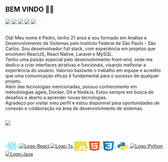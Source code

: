 <h2>BEM VINDO 👨‍💻</h2>

<div> 
  <a href = "wa.me/5516997341081"><img src="https://img.shields.io/badge/WhatsApp-25D366?style=for-the-badge&logo=whatsapp&logoColor=white" target="_blank"></a>
  <a href = "mailto:pedro.a.piassi@gmail.com"><img src="https://img.shields.io/badge/Gmail-D14836?style=for-the-badge&logo=gmail&logoColor=white" target="_blank"></a>
  <a href="https://www.facebook.com/pedroaugustocorreia.piassi" target="_blank"><img src="https://img.shields.io/badge/Facebook-1877F2?style=for-the-badge&logo=facebook&logoColor=white"></a>
  <a href="https://www.instagram.com/pedro__piassi/" target="_blank"><img src="https://img.shields.io/badge/-Instagram-%23E4405F?style=for-the-badge&logo=instagram&logoColor=white" target="_blank"></a>
  <a href="https://www.linkedin.com/in/pedro-piassi-b90617209/" target="_blank"><img src="https://img.shields.io/badge/-LinkedIn-%230077B5?style=for-the-badge&logo=linkedin&logoColor=white" target="_blank">
 </a>  
</div>
</br>
<div>
  <p>
   Olá! Meu nome é Pedro, tenho 21 anos e sou formado em Análise e Desenvolvimento de Sistemas pelo Instituto Federal de São Paulo - São Carlos. 
    Sou desenvolvedor full stack, com experiência em projetos que envolvem ReactJS, React Native, Laravel e MySQL.</br>
    Tenho uma paixão especial pelo desenvolvimento front-end, onde me dedico a criar interfaces atrativas e funcionais, visando melhorar a experiência do usuário. 
    Valorizo bastante o trabalho em equipe e acredito que uma comunicação eficaz é fundamental para o sucesso de qualquer projeto.</br>
    Além das tecnologias mencionadas, possuo conhecimento em metodologias ágeis, Docker, Git e NodeJs. Estou sempre em busca de desafios e aberto a aprender novas tecnologias.</br>
    Agradeço por visitar meu perfil e estou disponível para oportunidades de conexão e colaboração na área de desenvolvimento de sistemas.
  </p>
</div>

  
  ##
 

 <div>
  <a href="https://github.com/pedropiassi">
<!--   <img height="180em" src="https://github-readme-stats.vercel.app/api?username=pedropiassi&show_icons=true&theme=dracula&include_all_commits=true&count_private=true"/> -->
  <img height="180em" src="https://github-readme-stats.vercel.app/api/top-langs/?username=pedropiassi&layout=compact&langs_count=16&theme=dracula"/>
</div>
      
  ##


<div style="display: inline_block"><br>
  <img align="center" alt="Logo-React" height="30" width="40" src="https://raw.githubusercontent.com/devicons/devicon/master/icons/react/react-original.svg">
  <img align="center" alt="Logo-React" height="30" width="40" src="https://cdn.jsdelivr.net/gh/devicons/devicon/icons/laravel/laravel-plain.svg">
  <img align="center" alt="Logo-Ts" height="30" width="40" src="https://cdn.jsdelivr.net/gh/devicons/devicon/icons/mysql/mysql-original.svg">
  <img align="center" alt="Logo-Js" height="30" width="40" src="https://raw.githubusercontent.com/devicons/devicon/master/icons/javascript/javascript-plain.svg">
  <img align="center" alt="Logo-HTML" height="30" width="40" src="https://raw.githubusercontent.com/devicons/devicon/master/icons/html5/html5-original.svg">
  <img align="center" alt="Logo-CSS" height="30" width="40" src="https://raw.githubusercontent.com/devicons/devicon/master/icons/css3/css3-original.svg">
  <img align="center" alt="Logo-Python" height="30" width="40" src="https://raw.githubusercontent.com/devicons/devicon/master/icons/python/python-original.svg">
  <img align="center" alt="Logo-Python" height="30" width="40" src="https://cdn.jsdelivr.net/gh/devicons/devicon/icons/nodejs/nodejs-original.svg">
  <img align="center" alt="Logo-Java" height="30" width="40" src="https://cdn.jsdelivr.net/gh/devicons/devicon/icons/java/java-original.svg">
</div>
